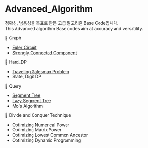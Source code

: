 # Advanced_Algorithm
정확성, 범용성을 목표로 만든 고급 알고리즘 Base Code입니다.  
This Advanced algorithm Base codes aim at accuracy and versatility.

📁 Graph
+  [Euler Circuit](https://github.com/Park-ByungKyu/Advanced_Algorithm/blob/main/Graph/EulerCircuit.cpp)
+  [Strongly Connected Component](https://github.com/Park-ByungKyu/Advanced_Algorithm/blob/main/Graph/SCC.cpp)


📁 Hard_DP
+  [Traveling Salesman Problem](https://github.com/Park-ByungKyu/Advanced_Algorithm/blob/main/Hard_DP/TSP.cpp)
+  State, Digit DP


📁 Query
+  [Segment Tree](https://github.com/Park-ByungKyu/Advanced_Algorithm/blob/main/Query/Segtree.cpp)
+  [Lazy Segment Tree](https://github.com/Park-ByungKyu/Advanced_Algorithm/blob/main/Query/LazySegtree.cpp)
+  Mo's Algorithm


📁 Divide and Conquer Technique
+  Optimizing Numerical Power
+  Optimizing Matrix Power
+  Optimizing Lowest Common Ancestor
+  Optimizing Dynamic Programming
